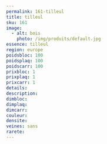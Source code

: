 ```yaml
---
permalink: 161-tilleul
title: tilleul
sku: 161
image: 
  - alt: bois
    photo: /img/produits/default.jpg
essence: tilleul
region: europe
poidsbloc: 100
poidsplaq: 100
poidscarr: 100
prixbloc: 1
prixplaq: 1
prixcarr: 1
details: 
description: 
dimbloc: 
dimplaq: 
dimcarr: 
couleur: 
densite: 
veines: sans
rarete: 
---
```

